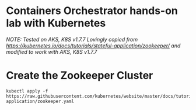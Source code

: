 # Containers Orchestrator hands-on lab with Kubernetes

*NOTE: Tested on AKS, K8S v1.7.7*
*Lovingly copied from https://kubernetes.io/docs/tutorials/stateful-application/zookeeper/ and modified to work with AKS, K8S v1.7.7*

# Create the Zookeeper Cluster

```shell
kubectl apply -f https://raw.githubusercontent.com/kubernetes/website/master/docs/tutorials/stateful-application/zookeeper.yaml
```
